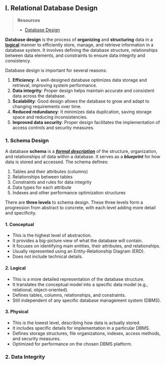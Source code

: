 ## I. Relational Database Design
> **Resources**
> - [Database Design](https://youtu.be/ztHopE5Wnpc?si=KeEEXdZda1TIWcMD&t=2837)

**Database design** is the process of **organizing** and **structuring** data in a <u>**logical**</u> manner to efficiently store, manage, and retrieve information in a database system. It involves defining the database structure, relationships between data elements, and constraints to ensure data integrity and consistency.

Database design is important for several reasons:
1. **Efficiency**: A well-designed database optimizes data storage and retrieval, improving system performance.
2. **Data integrity**: Proper design helps maintain accurate and consistent data across the database.
3. **Scalability**: Good design allows the database to grow and adapt to changing requirements over time.
4. **Reduced redundancy**: It minimizes data duplication, saving storage space and reducing inconsistencies.
5. **Improved data security**: Proper design facilitates the implementation of access controls and security measures.
### 1. Schema Design
A database **schema** is a <u>***formal description***</u> of the structure, organization, and relationships of data within a database. It serves as a ***blueprint*** for how data is stored and accessed. The schema defines:
1. Tables and their attributes (columns)
2. Relationships between tables
3. Constraints and rules for data integrity
4. Data types for each attribute
5. Indexes and other performance optimization structures

There are **three levels** to schema design. These three levels form a progression from abstract to concrete, with each level adding more detail and specificity.
#### 1. Conceptual
- This is the highest level of abstraction.
- It provides a big-picture view of what the database will contain.
- It focuses on identifying main entities, their attributes, and relationships.
- Usually represented using an Entity-Relationship Diagram (ERD).
- Does not include technical details.
#### 2. Logical
- This is a more detailed representation of the database structure.
- It translates the conceptual model into a specific data model (e.g., relational, object-oriented).
- Defines tables, columns, relationships, and constraints.
- Still independent of any specific database management system (DBMS).
#### 3. Physical
- This is the lowest level, describing how data is actually stored.
- It includes specific details for implementation in a particular DBMS.
- Defines storage structures, file organizations, indexes, access methods, and security measures.
- Optimized for performance on the chosen DBMS platform.
### 2. Data Integrity
